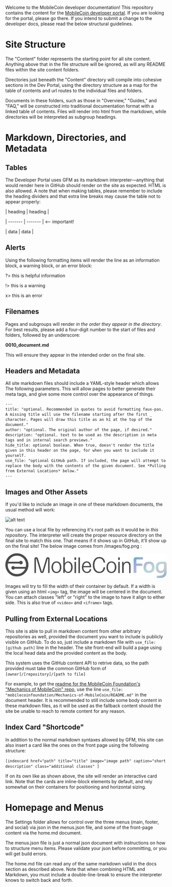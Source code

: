 Welcome to the MobileCoin developer documentation! This repository contains the content for the [MobileCoin developer portal](https://developers.mobilecoin.com). If you are looking for the portal, please go there. If you intend to submit a change to the developer docs, please read the below structural guidelines.

# Site Structure

The "Content" folder represents the starting point for all site content. Anything above that in the file structure will be ignored, as will any README files within the site content folders.

Directories just beneath the "Content" directory will compile into cohesive sections in the Dev Portal, using the directory structure as a map for the table of contents and url routes to the individual files and folders.

Documents in these folders, such as those in "Overview," "Guides," and "FAQ," will be constructed into traditional documentation format with a linked table of contents. Files will render into html from the markdown, while directories will be interpreted as subgroup headings.

# Markdown, Directories, and Metadata

## Tables

The Developer Portal uses GFM as its markdown interpreter—anything that would render here in GitHub should render on the site as expected. HTML is also allowed. A note that when making tables, please remember to include the heading dividers and that extra line breaks may cause the table not to appear properly:

| heading | heading |

| ------- | ------- | <-- important!

| data    | data    |

## Alerts

Using the following formatting items will render the line as an information block, a warning block, or an error block:

?> this is helpful information

!> this is a warning

x> this is an error

## Filenames

Pages and subgroups will render *in the order they appear in the directory*. For best results, please add a four-digit number to the start of files and folders, followed by an underscore:

**0010_document.md**

This will ensure they appear in the intended order on the final site.

## Headers and Metadata

All site markdown files should include a YAML-style header which allows The following parameters. This will allow pages to better generate their meta tags, and give some more control over the appearance of things.

```
---
title: "optional. Recommended in quotes to avoid formatting faux-pas. A missing title will use the filename starting after the first _ character. Pages will draw this title as an h1 at the top of the document."
author: "optional. The original author of the page, if desired."
description: "optional. text to be used as the description in meta tags and in internal search previews."
hide_title: optional boolean. When true, doesn't render the title given in this header on the page, for when you want to include it yourself.
use_file: "optional GitHub path. If included, the page will attempt to replace the body with the contents of the given document. See *Pulling from External Locations* below."
---
```

## Images and Other Assets

If you'd like to include an image in one of these markdown documents, the usual method will work:

![alt text](https://mobilecoin.com/images/heart.svg)

You can use a local file by referencing it's root path as it would be in *this repository*. The interpreter will create the proper resource directory on the final site to match this one. That means if it shows up in GitHub, it'll show up on the final site! The below image comes from /images/fog.png :

![start with a slash](/images/fog.png)

Images will try to fill the width of their container by default. If a width is given using an html `<img>` tag, the image will be centered in the document. You can attach classes "left" or "right" to the image to have it align to either side. This is also true of `<video>` and `<iframe>` tags.

## Pulling from External Locations

This site is able to pull in markdown content from other arbitrary repositories as well, provided the document you want to include is publicly visible on GitHub. To do so, just include a markdown file with `use_file: [github path]` line in the header. The site front-end will build a page using the local head data and the provided content as the body.

This system uses the GitHub content API to retrive data, so the path provided must take the common GitHub form of `[owner]/[repository]/[path to file]`

For example, to get the [readme for the MobileCoin Foundation's "Mechanics of MobileCoin" repo](https://github.com/mobilecoinfoundation/Mechanics-of-MobileCoin/blob/master/README.md), use the line `use_file: "mobilecoinfoundation/Mechanics-of-MobileCoin/README.md"` in the document header. It is recommended to still include some body content in these markdown files, as it will be used as the fallback content should the site be unable to reach to remote content for any reason.

## Index Card "Shortcode"

In addition to the normal markdown syntaxes allowed by GFM, this site can also insert a card like the ones on the front page using the following structure:

`[indexcard href="path" title="title" image="image path" caption="short description" class="additional classes" ]`

If on its own like as shown above, the site will render an interactive card link. Note that the cards are inline-block elements by default, and rely somewhat on their containers for positioning and horizontal sizing. 

# Homepage and Menus

The Settings folder allows for control over the three menus (main, footer, and social) via json in the menus.json file, and some of the front-page content via the home.md document.

The menus.json file is just a normal json document with instructions on how to structure menu items. Please validate your json before committing, or you will get build errors.

The home.md file can read any of the same markdown valid in the docs section as described above. Note that when combining HTML and Markdown, you must include a double-line-break to ensure the interpreter knows to switch back and forth.
